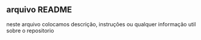 ## **arquivo README**

neste arquivo colocamos descrição, instruções ou qualquer informação util sobre o repositorio
